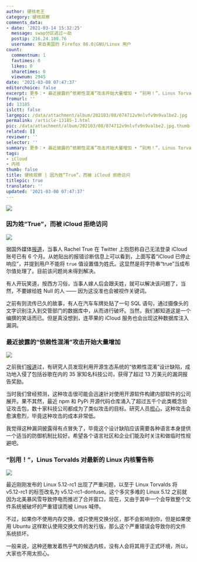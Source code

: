 ```yaml
---
author: 硬核老王
category: 硬核观察
comments_data:
- date: '2021-03-14 15:32:25'
  message: swap分区逃过一劫
  postip: 216.24.188.76
  username: 来自美国的 Firefox 86.0|GNU/Linux 用户
count:
  commentnum: 1
  favtimes: 0
  likes: 0
  sharetimes: 0
  viewnum: 2945
date: '2021-03-08 07:47:37'
editorchoice: false
excerpt: 更多：• 最近披露的“依赖性混淆”攻击开始大量增加 • “别用！”，Linus Torvalds 对最新的 Linux 内核警告称
fromurl: ''
id: 13185
islctt: false
largepic: /data/attachment/album/202103/08/074712v9nlvfv9n9valbe2.jpg
permalink: /article-13185-1.html
pic: /data/attachment/album/202103/08/074712v9nlvfv9n9valbe2.jpg.thumb.jpg
related: []
reviewer: ''
selector: ''
summary: 更多：• 最近披露的“依赖性混淆”攻击开始大量增加 • “别用！”，Linus Torvalds 对最新的 Linux 内核警告称
tags:
- iCloud
- 内核
thumb: false
title: 硬核观察 | 因为姓“True”，而被 iCloud 拒绝访问
titlepic: true
translator: ''
updated: '2021-03-08 07:47:37'
---
```


![](/data/attachment/album/202103/08/074712v9nlvfv9n9valbe2.jpg)


### 因为姓“True”，而被 iCloud 拒绝访问


![](/data/attachment/album/202103/08/073736xivna5hdeabvettg.jpg)


据国外媒体[报道](https://www.imore.com/author-takes-twitter-after-breaking-icloud-true-last-name "https://www.imore.com/author-takes-twitter-after-breaking-icloud-true-last-name")，当事人 Rachel True 在 Twitter 上抱怨称自己无法登录 iCloud 账号已有 6 个月。从她贴出的报错诊断信息上可以看到，上面写着“iCloud 已停止响应”，并提到用户不能将 `true` 值设置值为姓氏。这显然是将字符串“true”当成布尔值处理了。目前该问题尚未得到解决。


有人开玩笑道，按西方习俗，当事人嫁人后会跟夫姓，就可以解决该问题了，当然，不要嫁给姓 Null 的人 —— 因为这没准也会被视作关键词。


之前有则流传已久的故事，有人在汽车车牌处贴了一句 SQL 语句，通过摄像头的文字识别注入到交管部门的数据库中，从而进行破坏。当然，我们都知道这是一个编撰的笑话而已。但是真没想到，连苹果的 iCloud 服务也会出现这种数据库注入漏洞。


### 最近披露的“依赖性混淆”攻击开始大量增加


![](/data/attachment/album/202103/08/073905h0hrkvzh335tppwk.jpg)


之前我们[报道](/article-13108-1.html "/article-13108-1.html")过，有研究人员发现利用开源生态系统的“依赖性混淆”设计缺陷，成功地入侵了包括谷歌在内的 35 家知名科技公司，获得了超过 13 万美元的漏洞报告奖励。


当时我们曾经预测，这种攻击很可能会迅速针对使用开源软件构建内部软件的公司展开。果不其然，最近 npm 和 PyPi 开源代码仓库涌入了超过五千个此类概念验证攻击包，数十家科技公司都成为了类似攻击的目标。研究人员[担心](https://arstechnica.com/gadgets/2021/03/more-top-tier-companies-targeted-by-new-type-of-potentially-serious-attack/ "https://arstechnica.com/gadgets/2021/03/more-top-tier-companies-targeted-by-new-type-of-potentially-serious-attack/")，这种攻击会愈演愈烈，毕竟这种攻击的成本非常低。


我觉得这种漏洞披露得有点冒失了，毕竟这个设计缺陷应该需要各种语言本身提供一个适当的防御机制比较好。希望各个语言社区和企业们能及时关注和做临时性规避吧。


### “别用！”，Linus Torvalds 对最新的 Linux 内核警告称


![](/data/attachment/album/202103/08/074531qc9kgcrr5cbk99h7.jpg)


最近刚刚发布的 Linux 5.12-rc1 出现了严重问题，以至于 Linux Torvalds 将 v5.12-rc1 的标签改名为 v5.12-rc1-dontuse。这个多灾多难的 Linux 5.12 之前就因为北美暴风雪导致停电而推迟了合并窗口，现在，又由于其中一个会导致整个文件系统被破坏的严重错误而被 Linus 喊停。


不过，如果你不使用内存交换，或只使用交换分区，那不会影响到你，但是如果使用 Ubuntu 这样默认使用交换文件的发行版，那么这个严重错误会导致你的文件系统损坏。


一般来说，这种还散发着热乎气的候选内核，没有人会将其用于正式环境，所以，大家也不用太担心。